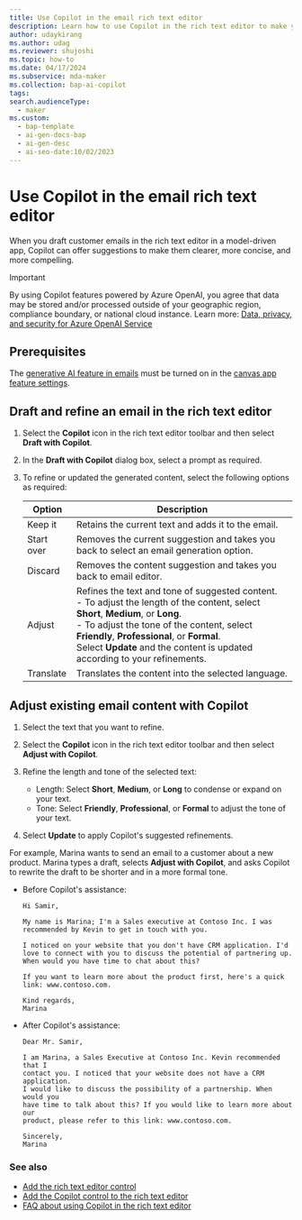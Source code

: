 ```yaml
---
title: Use Copilot in the email rich text editor
description: Learn how to use Copilot in the rich text editor to make your customer emails clearer, shorter, and more compelling.
author: udaykirang
ms.author: udag
ms.reviewer: shujoshi
ms.topic: how-to
ms.date: 04/17/2024
ms.subservice: mda-maker
ms.collection: bap-ai-copilot
tags:
search.audienceType:
  - maker
ms.custom:
  - bap-template
  - ai-gen-docs-bap
  - ai-gen-desc
  - ai-seo-date:10/02/2023
---
```


# Use Copilot in the email rich text editor 

When you draft customer emails in the rich text editor in a model-driven app, Copilot can offer suggestions to make them clearer, more concise, and more compelling.

> [!IMPORTANT]
>
> By using Copilot features powered by Azure OpenAI, you agree that data may be stored and/or processed outside of your geographic region, compliance boundary, or national cloud instance. Learn more: [Data, privacy, and security for Azure OpenAI Service](/legal/cognitive-services/openai/data-privacy#preventing-abuse-and-harmful-content-generation)

## Prerequisites

The [generative AI feature in emails](/power-platform/admin/settings-features#ai-suggestions-for-email-content) must be turned on in the [canvas app feature settings](/power-platform/admin/settings-features).

## Draft and refine an email in the rich text editor

1. Select the **Copilot** icon in the rich text editor toolbar and then select **Draft with Copilot**.  
1. In the **Draft with Copilot** dialog box, select a prompt as required.  
1. To refine or updated the generated content, select the following options as required:  

    | Option | Description |
    |--------|-------------|
    | Keep it | Retains the current text and adds it to the email. |
    | Start over| Removes the current suggestion and takes you back to select an email generation option. |
    | Discard | Removes the content suggestion and takes you back to email editor. |
    | Adjust | Refines the text and tone of suggested content. <br>- To adjust the length of the content, select **Short**, **Medium**, or **Long**.<br>- To adjust the tone of the content, select **Friendly**, **Professional**, or **Formal**.<br> Select **Update** and the content is updated according to your refinements. |
    | Translate | Translates the content into the selected language.  |

## Adjust existing email content with Copilot

1. Select the text that you want to refine.
1. Select the **Copilot** icon in the rich text editor toolbar and then select **Adjust with Copilot**.  
1. Refine the length and tone of the selected text:

    - Length: Select **Short**, **Medium**, or **Long** to condense or expand on your text.
    - Tone: Select **Friendly**, **Professional**, or **Formal** to adjust the tone of your text.

1. Select **Update** to apply Copilot's suggested refinements.

For example, Marina wants to send an email to a customer about a new product. Marina types a draft, selects **Adjust with Copilot**, and asks Copilot to rewrite the draft to be shorter and in a more formal tone.

- Before Copilot's assistance:

  ```text
  Hi Samir,
  
  My name is Marina; I'm a Sales executive at Contoso Inc. I was 
  recommended by Kevin to get in touch with you.
  
  I noticed on your website that you don't have CRM application. I'd 
  love to connect with you to discuss the potential of partnering up. 
  When would you have time to chat about this?
  
  If you want to learn more about the product first, here's a quick 
  link: www.contoso.com.
  
  Kind regards,
  Marina
  ```

- After Copilot's assistance:

    ```text
    Dear Mr. Samir,

    I am Marina, a Sales Executive at Contoso Inc. Kevin recommended that I 
    contact you. I noticed that your website does not have a CRM application. 
    I would like to discuss the possibility of a partnership. When would you 
    have time to talk about this? If you would like to learn more about our 
    product, please refer to this link: www.contoso.com.

    Sincerely,
    Marina
    ```

### See also

- [Add the rich text editor control](../model-driven-apps/rich-text-editor-control.md)
- [Add the Copilot control to the rich text editor](../model-driven-apps/copilot-control.md)
- [FAQ about using Copilot in the rich text editor](../common/faqs-email-assist-rte.md)
